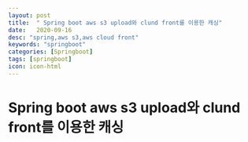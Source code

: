 ```yaml
---
layout: post
title:  " Spring boot aws s3 upload와 clund front를 이용한 캐싱"
date:   2020-09-16
desc: "spring,aws s3,aws cloud front"
keywords: "springboot"
categories: [Springboot]
tags: [springboot]
icon: icon-html
---
```


Spring boot aws s3 upload와 clund front를 이용한 캐싱
====
